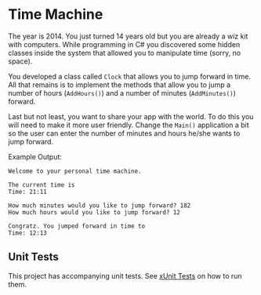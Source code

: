 # Time Machine

The year is 2014. You just turned 14 years old but you are already a wiz kit with computers. While programming in C# you discovered some hidden classes inside the system that allowed you to manipulate time (sorry, no space).

You developed a class called `Clock` that allows you to jump forward in time. All that remains is to implement the methods that allow you to jump a number of hours (`AddHours()`) and a number of minutes (`AddMinutes()`) forward.

Last but not least, you want to share your app with the world. To do this you will need to make it more user friendly. Change the `Main()` application a bit so the user can enter the number of minutes and hours he/she wants to jump forward.

Example Output:

```text
Welcome to your personal time machine.

The current time is
Time: 21:11

How much minutes would you like to jump forward? 182
How much hours would you like to jump forward? 12

Congratz. You jumped forward in time to
Time: 12:13
```

## Unit Tests

This project has accompanying unit tests. See [xUnit Tests](/README.md#xunit-tests) on how to run them.
